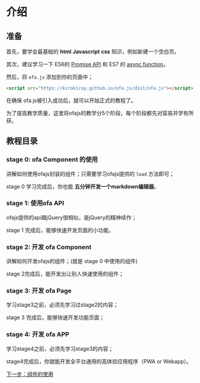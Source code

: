 # 介绍

## 准备

首先，要学会最基础的 **html** **Javascript** **css** 知识，例如新建一个空白页。

其次，建议学习一下 ES6的 [Promise API](https://developer.mozilla.org/zh-CN/docs/Web/JavaScript/Reference/Statements/async_function) 和 ES7 的 [async function](https://developer.mozilla.org/zh-CN/docs/Web/JavaScript/Reference/Statements/async_function)。

然后，将 `ofa.js` 添加到你的页面中；

```html
<script src="https://kirakiray.github.io/ofa.js/dist/ofa.js"></script>
```

在确保 ofa.js被引入成功后，就可以开始正式的教程了。

为了提高教学质量，这里将ofajs的教学分5个阶段，每个阶段都先对容易并学有所获。

## 教程目录

### stage 0: ofa Component 的使用

讲解如何使用ofajs封装的组件；只需要学习ofajs提供的 `load` 方法即可；

stage 0 学习完成后，你也能 **五分钟开发一个markdown编辑器**。

### stage 1: 使用ofa API

ofajs提供的api跟jQuery很相似，是jQuery的精神续作；

stage 1 完成后，能够快速开发页面的小功能。

### stage 2: 开发 ofa Component

讲解如何开发ofajs的组件；(就是 stage 0 中使用的组件)

stage 2完成后，能开发出让别人快速使用的组件；

### stage 3: 开发 ofa Page

学习stage3之前，必须先学习过stage2的内容；

stage 3 完成后，能够快速开发功能页面；

### stage 4: 开发 ofa APP

学习stage4之前，必须先学习stage3的内容；

stage4完成后，你就能开发全平台通用的高体验应用程序（PWA or Webapp）。

[下一步：组件的使用](docs/readme.md)